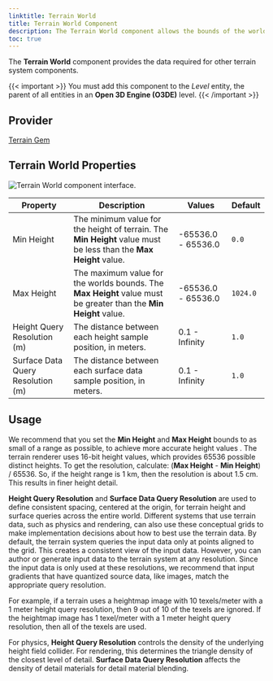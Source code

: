 ```yaml
---
linktitle: Terrain World
title: Terrain World Component
description: The Terrain World component allows the bounds of the world and the height query resolution to be set. 
toc: true
---
```


The **Terrain World** component provides the data required for other terrain system components.

{{< important >}}
You must add this component to the *Level* entity, the parent of all entities in an **Open 3D Engine (O3DE)** level.
{{< /important >}}

## Provider ##

[Terrain Gem](/docs/user-guide/gems/reference/environment/terrain)

## Terrain World Properties ##

![Terrain World component interface.](/images/user-guide/components/reference/terrain/terrain-world-A.png)

| Property | Description | Values | Default |
| - | - | - | - |
| Min Height | The minimum value for the height of terrain. The **Min Height** value must be less than the **Max Height** value. | -65536.0 - 65536.0 | `0.0` |
| Max Height | The maximum value for the worlds bounds. The **Max Height** value must be greater than the **Min Height** value. | -65536.0 - 65536.0 | `1024.0` |
| Height Query Resolution (m) | The distance between each height sample position, in meters. | 0.1 - Infinity | `1.0` |
| Surface Data Query Resolution (m) | The distance between each surface data sample position, in meters. | 0.1 - Infinity | `1.0` |


## Usage 

We recommend that you set the **Min Height** and **Max Height** bounds to as small of a range as possible,  to achieve more accurate height values . The terrain renderer uses 16-bit height values, which provides 65536 possible distinct heights. To get the resolution, calculate: (**Max Height** - **Min Height**) / 65536. So, if the height range is 1 km, then the resolution is about 1.5 cm. This results in finer height detail. 

**Height Query Resolution** and **Surface Data Query Resolution** are used to define consistent spacing, centered at the origin, for terrain height and surface queries across the entire world. Different systems that use terrain data, such as physics and rendering, can also use these conceptual grids to make implementation decisions about how to best use the terrain data. By default, the terrain system queries the input data only at points aligned to the grid. This creates a consistent view of the input data. However, you can author or generate input data to the terrain system at any resolution. Since the input data is only used at these resolutions, we recommend that input gradients that have quantized source data, like images, match the appropriate query resolution.

For example, if a terrain uses a heightmap image with 10 texels/meter with a 1 meter height query resolution, then 9 out of 10 of the texels are ignored. If the heightmap image has 1 texel/meter with a 1 meter height query resolution, then all of the texels are used.

For physics, **Height Query Resolution** controls the density of the underlying height field collider. For rendering, this determines the triangle density of the closest level of detail.
**Surface Data Query Resolution** affects the density of detail materials for detail material blending.
